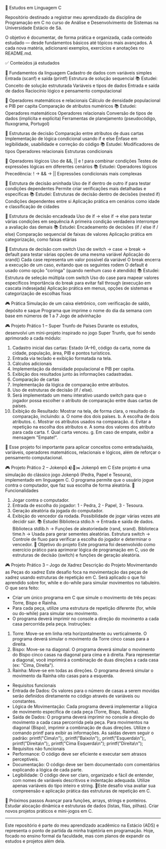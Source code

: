 📘 Estudos em Linguagem C

Repositório destinado a registrar meu aprendizado da disciplina de Programação em C no curso de Análise e Desenvolvimento de Sistemas na Universidade Estácio de Sá.

O objetivo é documentar, de forma prática e organizada, cada conteúdo estudado — desde fundamentos básicos até tópicos mais avançados.
A cada nova matéria, adicionarei exemplos, exercícios e anotações no README.md.

✅ Conteúdos já estudados

🔹 Fundamentos da linguagem
Cadastro de dados com variáveis simples
Entrada (scanf) e saída (printf)
Estrutura de solução sequencial
📚 Estudei:
Conceito de solução estruturada
Variáveis e tipos de dados
Entrada e saída de dados
Raciocínio lógico e pensamento computacional

🔹 Operadores matemáticos e relacionais
Cálculo de densidade populacional e PIB per capita
Comparação de atributos numéricos
📚 Estudei:
Operadores matemáticos
Operadores relacionais
Conversão de tipos de dados (implícita e explícita)
Ferramentas de planejamento (pseudocódigo, fluxograma, Portugol)

🔹 Estruturas de decisão
Comparação entre atributos de duas cartas
Implementação de lógica condicional usando if e else
Ênfase em legibilidade, usabilidade e correção do código
📚 Estudei:
Modificadores de tipos
Operadores relacionais
Estruturas condicionais

🔹 Operadores lógicos
Uso de &&, || e ! para combinar condições
Testes de expressões lógicas em diferentes cenários
📚 Estudei:
Operadores lógicos
Precedência: ! → && → ||
Expressões condicionais mais complexas

🔹 Estrutura de decisão aninhada
Uso de if dentro de outro if para testar condições dependentes
Permite criar verificações mais detalhadas e específicas
📚 Estudei:
Estruturas de decisão dentro de decisões (nested if)
Condições dependentes entre si
Aplicação prática em cenários como idade e classificação de cidades

🔹 Estrutura de decisão encadeada
Uso de if → else if → else para testar várias condições em sequência
A primeira condição verdadeira interrompe a avaliação das demais
📚 Estudei:
Encadeamento de decisões (if / else if / else)
Comparação sequencial de faixas de valores
Aplicação prática em categorização, como faixas etárias

🔹 Estrutura de decisão com switch
Uso de switch → case → break → default para testar várias opções de uma mesma variável
Aplicação do srand()
Cada case representa um valor possível da variável
O break encerra a execução de um caso, evitando que os seguintes rodem
O default é usado como opção "coringa" (quando nenhum caso é atendido)
📚 Estudei:
Estrutura de seleção múltipla com switch
Uso do case para mapear valores específicos
Importância do break para evitar fall through (execução em cascata indesejada)
Aplicação prática em menus, opções de sistemas e categorização de escolhas fixas

🎮 Prática
Simulação de um caixa eletrônico, com verificação de saldo, depósito e saque
Programa que imprime o nome do dia da semana com base em números de 1 a 7
Jogo de advinhação

🎮 Projeto Prático 1 – Super Trunfo de Países
Durante os estudos, desenvolvi um mini-projeto inspirado no jogo Super Trunfo, que foi sendo aprimorado a cada módulo:
1. Cadastro inicial das cartas: Estado (A–H), código da carta, nome da cidade, população, área, PIB e pontos turísticos.
2. Entrada via teclado e exibição formatada na tela.
3. Cálculos adicionais
4. Implementação da densidade populacional e PIB per capita.
5. Exibição dos resultados junto às informações cadastradas.
6. Comparação de cartas
7. Implementação da lógica de comparação entre atributos.
8. Uso de estruturas de decisão (if / else).
9. Será implementado um menu interativo usando switch para que o jogador possa escolher o atributo de comparação entre duas cartas de países.
10. Exibição do Resultado: Mostrar na tela, de forma clara, o resultado da comparação, incluindo:
a. O nome dos dois países.
b. A escolha de dois atributos.
c. Mostrar os atributos usados na comparação.
d. Evitar a repetição na escolha dos atributos
e. A soma dos valores dos atributo para cada carta.
f. Qual carta venceu.
g. Em caso de empate, exibir a mensagem "Empate!".

📌 Esse projeto foi importante para aplicar conceitos como entrada/saída, variáveis, operadores matemáticos, relacionais e lógicos, além de reforçar o pensamento computacional.

🎮 Projeto Prático 2 – Jokenpô
🪨📄✂️ Jokenpô em C
Este projeto é uma simulação do clássico jogo Jokenpô (Pedra, Papel e Tesoura), implementado em linguagem C.
O programa permite que o usuário jogue contra o computador, que faz sua escolha de forma aleatória.
🚀 Funcionalidades
1. Jogar contra o computador.
2. Entrada de escolha do jogador: 1 - Pedra, 2 - Papel, 3 - Tesoura.
3. Geração aleatória da jogada do computador.
4. Exibição do vencedor da rodada.
Possibilidade de jogar várias vezes até decidir sair.
📚 Estudei
Biblioteca stdio.h → Entrada e saída de dados.
Biblioteca stdlib.h → Funções de aleatoriedade (rand, srand).
Biblioteca time.h → Usada para gerar sementes aleatórias.
Estrutura switch → Controle de fluxo para verificar a escolha do jogador e determinar o vencedor.
🎯 Objetivo do projeto
Este programa foi desenvolvido como exercício prático para aprimorar lógica de programação em C, uso de estruturas de decisão (switch) e funções de geração aleatória.

🎮 Projeto Prático 3 – Jogo de Xadrez
Descrição do Projeto
Movimentando as Peças do xadrez
Este desafio foca na movimentação das peças de xadrez usando estruturas de repetição em C. Será aplicado o que foi aprendido sobre for, while e do-while para simular movimentos no tabuleiro.
O que sera feito:
- Criar um único programa em C que simule o movimento de três peças: Torre, Bispo e Rainha. 
- Para cada peça, utilize uma estrutura de repetição diferente (for, while ou do-while) para simular seu movimento. 
- O programa deverá imprimir no console a direção do movimento a cada casa percorrida pela peça.
Instruções:
1. Torre: Move-se em linha reta horizontalmente ou verticalmente. 
O programa deverá simular o movimento da Torre cinco casas para a direita.
2. Bispo: Move-se na diagonal. 
O programa deverá simular o movimento do Bispo cinco casas na diagonal para cima e à direita. Para representar a diagonal, você imprimirá a combinação de duas direções a cada casa (ex: "Cima, Direita").
3. Rainha: Move-se em todas as direções. 
O programa deverá simular o movimento da Rainha oito casas para a esquerda.
- Requisitos funcionais
- Entrada de Dados: Os valores para o número de casas a serem movidas serão definidos diretamente no código através de variáveis ou constantes.
- Lógica de Movimentação: Cada programa deverá implementar a lógica de movimento específica de cada peça (Torre, Bispo, Rainha).
- Saída de Dados: O programa deverá imprimir no console a direção do movimento a cada casa percorrida pela peça. Para movimentos na diagonal (Bispo), imprimir a combinação de duas direções. Utilize o comando printf para exibir as informações. As saídas devem seguir o padrão: printf("Cima\n");, printf("Baixo\n");, printf("Esquerda\n");, printf("Direita\n");, printf("Cima Esquerda\n"); printf("Direita\n");
- Requisitos não funcionais
- Performance: O código deve ser eficiente e executar sem atrasos perceptíveis.
- Documentação: O código deve ser bem documentado com comentários explicando a lógica de cada parte.
- Legibilidade: O código deve ser claro, organizado e fácil de entender, com nomes de variáveis descritivos e indentação adequada. Utilize apenas variáveis do tipo inteiro e string.
🎯Este desafio visa avaliar sua compreensão e aplicação prática das estruturas de repetição em C.

🚀 Próximos passos
Avançar para funções, arrays, strings e ponteiros.
Estudar alocação dinâmica e estruturas de dados (listas, filas, pilhas).
Criar novos projetos práticos e mini-jogos em C.

-----------------------------------------------------------------------------------------------------------------
Este repositório é parte do meu aprendizado acadêmico na Estácio (ADS) e representa o ponto de partida da minha trajetória em programação.
Hoje, focado no ensino formal da faculdade, mas com planos de expandir os estudos e projetos além dela.